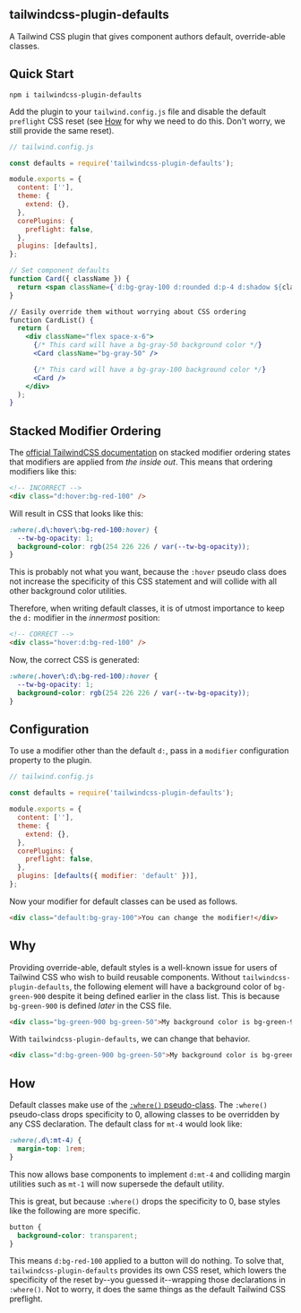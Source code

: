 ## tailwindcss-plugin-defaults

A Tailwind CSS plugin that gives component authors default, override-able classes.

## Quick Start

```
npm i tailwindcss-plugin-defaults
```

Add the plugin to your `tailwind.config.js` file and disable the default `preflight` CSS reset (see [How](#how) for why we need to do this. Don't worry, we still provide the same reset).

```js
// tailwind.config.js

const defaults = require('tailwindcss-plugin-defaults');

module.exports = {
  content: [''],
  theme: {
    extend: {},
  },
  corePlugins: {
    preflight: false,
  },
  plugins: [defaults],
};
```

```jsx
// Set component defaults
function Card({ className }) {
  return <span className={`d:bg-gray-100 d:rounded d:p-4 d:shadow ${className}`}>;
}

// Easily override them without worrying about CSS ordering
function CardList() {
  return (
    <div className="flex space-x-6">
      {/* This card will have a bg-gray-50 background color */}
      <Card className="bg-gray-50" />

      {/* This card will have a bg-gray-100 background color */}
      <Card />
    </div>
  );
}
```

## Stacked Modifier Ordering

The [official TailwindCSS documentation](https://tailwindcss.com/docs/hover-focus-and-other-states#ordering-stacked-modifiers) on stacked modifier ordering states that modifiers are applied from _the inside out_. This means that ordering modifiers like this:

```html
<!-- INCORRECT -->
<div class="d:hover:bg-red-100" />
```

Will result in CSS that looks like this:

```css
:where(.d\:hover\:bg-red-100:hover) {
  --tw-bg-opacity: 1;
  background-color: rgb(254 226 226 / var(--tw-bg-opacity));
}
```

This is probably not what you want, because the `:hover` pseudo class does not increase the specificity of this CSS statement and will collide with all other background color utilities.

Therefore, when writing default classes, it is of utmost importance to keep the `d:` modifier in the _*innermost*_ position:

```html
<!-- CORRECT -->
<div class="hover:d:bg-red-100" />
```

Now, the correct CSS is generated:

```css
:where(.hover\:d\:bg-red-100):hover {
  --tw-bg-opacity: 1;
  background-color: rgb(254 226 226 / var(--tw-bg-opacity));
}
```

## Configuration

To use a modifier other than the default `d:`, pass in a `modifier` configuration property to the plugin.

```js
// tailwind.config.js

const defaults = require('tailwindcss-plugin-defaults');

module.exports = {
  content: [''],
  theme: {
    extend: {},
  },
  corePlugins: {
    preflight: false,
  },
  plugins: [defaults({ modifier: 'default' })],
};
```

Now your modifier for default classes can be used as follows.

```html
<div class="default:bg-gray-100">You can change the modifier!</div>
```

## Why

Providing override-able, default styles is a well-known issue for users of Tailwind CSS who wish to build reusable components. Without `tailwindcss-plugin-defaults`, the following element will have a background color of `bg-green-900` despite it being defined earlier in the class list. This is because `bg-green-900` is defined _later_ in the CSS file.

```html
<div class="bg-green-900 bg-green-50">My background color is bg-green-900 😢</div>
```

With `tailwindcss-plugin-defaults`, we can change that behavior.

```html
<div class="d:bg-green-900 bg-green-50">My background color is bg-green-50! 😄</div>
```

## How

Default classes make use of the [`:where()` pseudo-class](https://developer.mozilla.org/en-US/docs/Web/CSS/:where). The `:where()` pseudo-class drops specificity to 0, allowing classes to be overridden by any CSS declaration. The default class for `mt-4` would look like:

```css
:where(.d\:mt-4) {
  margin-top: 1rem;
}
```

This now allows base components to implement `d:mt-4` and colliding margin utilities such as `mt-1` will now supersede the default utility.

This is great, but because `:where()` drops the specificity to 0, base styles like the following are more specific.

```css
button {
  background-color: transparent;
}
```

This means `d:bg-red-100` applied to a button will do nothing. To solve that, `tailwindcss-plugin-defaults` provides its own CSS reset, which lowers the specificity of the reset by--you guessed it--wrapping those declarations in `:where()`. Not to worry, it does the same things as the default Tailwind CSS preflight.
